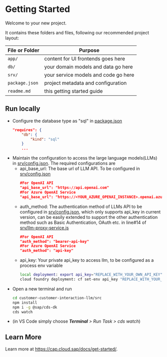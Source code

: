 # Getting Started

Welcome to your new project.

It contains these folders and files, following our recommended project layout:

File or Folder | Purpose
---------|----------
`app/` | content for UI frontends goes here
`db/` | your domain models and data go here
`srv/` | your service models and code go here
`package.json` | project metadata and configuration
`readme.md` | this getting started guide


## Run locally
- Configure the database type as "sql" in [package.json](package.json) 
    ```json
    "requires": {
        "db": {
            "kind": "sql"
        }
        ...
    ```
- Maintain the configuration to access the large language models(LLMs) in [srv/config.json](srv/config.json). The required configurations are
    - api_base_url: The base url of LLM API. To be configured in [srv/config.json](srv/config.json)
        ```json
        #For OpenAI API
        "api_base_url": "https://api.openai.com"
        #For Azure OpenAI Service
        "api_base_url": "https://<YOUR_AZURE_OPENAI_INSTANCE>.openai.azure.com"
        ```
    - auth_method: The authentication method of LLMs API to be configured in [srv/config.json](srv/config.json), which only supports api_key in current version, can be easily extended to support the other authentication method such as Basic Authentication, OAuth etc. in line#14 of [srv/llm-proxy-service.js](srv/llm-proxy-service.js)
        ```json
        #For OpenAI API
        "auth_method": "bearer-api-key"
        #For Azure OpenAI Service
        "auth_method": "api-key"
        ``` 
    - api_key: Your private api_key to access llm, to be configured as a process env variable
        ```sh
        local deployment: export api_key="REPLACE_WITH_YOUR_OWN_API_KEY"
        cloud foundry deployment: cf set-env api_key "REPLACE_WITH_YOUR_OWN_API_KEY"
        ```  
- Open a new terminal and run 
    ```sh
    cd customer-customer-interaction-llm/src
    npm install
    npm i -g @sap/cds-dk
    cds watch
    ``` 
- (in VS Code simply choose _**Terminal** > Run Task > cds watch_)


## Learn More

Learn more at https://cap.cloud.sap/docs/get-started/.
